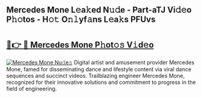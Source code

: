 ## Mercedes Mone L𝚎a𝚔ed N𝚞𝚍e - Part-aTJ Vi𝚍𝚎o P𝚑𝚘tos - H𝚘𝚝 O𝚗𝚕yf𝚊ns L𝚎a𝚔s PFUvs

# <h2><a href="http://kf31gye.oniu.top/?m=Mercedes+Mone">🔗👉 🔴 Mercedes Mone P𝚑ot𝚘𝚜 V𝚒d𝚎o</a></h2>

[![Mercedes Mone Nu𝚍e𝚜](https://i.imgur.com/0qMVB7G.gif)](http://kf31gye.oniu.top/?m=Mercedes+Mone)
Digital artist and amusement provider Mercedes Mone, famed for disseminating dance and lifestyle content via viral dance sequences and succinct videos. Trailblazing engineer Mercedes Mone, recognized for their innovative solutions and commitment to progress in the field of engineering.  

